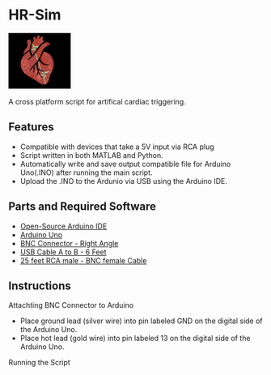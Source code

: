 # HR-Sim
<p align="left">
  <a href="https://github.com/tecork/HR-Sim/">
    <img src="docs/HR_Sim_Logo.png" height="110">
  </a>
</p>

A cross platform script for artifical cardiac triggering.

## Features
* Compatible with devices that take a 5V input via RCA plug
* Script written in both MATLAB and Python.
* Automatically write and save output compatible file for Arduino Uno(.INO) after running the main script.
* Upload the .INO to the Ardunio via USB using the Arduino IDE.

## Parts and Required Software
* [Open-Source Arduino IDE](https://www.arduino.cc/en/Main/Software)
* [Arduino Uno](https://www.digikey.com/product-detail/en/arduino/A000073/1050-1041-ND/3476357)
* [BNC Connector - Right Angle](https://www.digikey.com/product-detail/en/molex-llc/0731375003/WM5514-ND/1465136)
* [USB Cable A to B - 6 Feet](https://www.digikey.com/product-detail/en/molex/0887329400/WM17134-ND/1212447)
* [25 feet RCA male - BNC female Cable](https://www.cablewholesale.com/specs/11x1-02125.php?utm_source=GoogleShopping&utm_medium=cpc&utm_term=11X1-02125&utm_campaign=RG59U%20Coaxial%20BNC%20to%20RCA%20Video%20Cable%2C%20Black%2C%20BNC%20Male%20to%20RCA%20Male%2C%2075%20Ohm%2C%2064%25%20Braid%2C%2025%20foot&gclid=EAIaIQobChMI_43148Hg3AIVjddkCh0vIwsJEAkYASABEgIqovD_BwE)

## Instructions

Attachting BNC Connector to Arduino
* Place ground lead (silver wire) into pin labeled GND on the digital side of the Arduino Uno.
* Place hot lead (gold wire) into pin labeled 13 on the digital side of the Arduino Uno.

Running the Script

